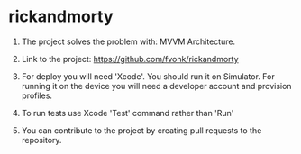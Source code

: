 # rickandmorty
1.  The project solves the problem with: MVVM Architecture.

2.  Link to the project: https://github.com/fvonk/rickandmorty

3.  For deploy you will need 'Xcode'.
    You should run it on Simulator. For running it on the device you will need a developer account and provision profiles.

4.  To run tests use Xcode 'Test' command rather than 'Run'

5.  You can contribute to the project by creating pull requests to the repository.
